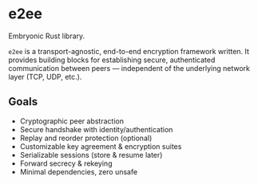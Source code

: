 # e2ee
Embryonic Rust library.

`e2ee` is a transport-agnostic, end-to-end encryption framework written.
It provides building blocks for establishing secure, authenticated
communication between peers — independent of the underlying network
layer (TCP, UDP, etc.).

## Goals
- Cryptographic peer abstraction
- Secure handshake with identity/authentication
- Replay and reorder protection (optional)
- Customizable key agreement & encryption suites
- Serializable sessions (store & resume later)
- Forward secrecy & rekeying
- Minimal dependencies, zero unsafe
